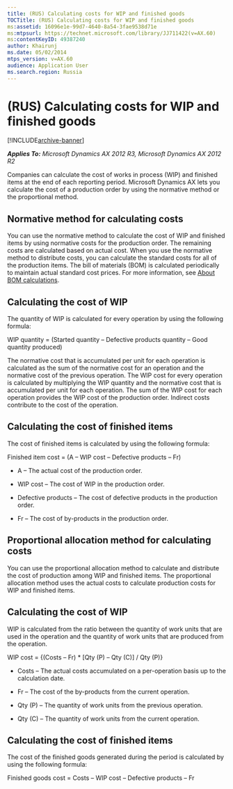 ```yaml
---
title: (RUS) Calculating costs for WIP and finished goods
TOCTitle: (RUS) Calculating costs for WIP and finished goods
ms:assetid: 16096e1e-99d7-4640-8a54-3fae9538d71e
ms:mtpsurl: https://technet.microsoft.com/library/JJ711422(v=AX.60)
ms:contentKeyID: 49387240
author: Khairunj
ms.date: 05/02/2014
mtps_version: v=AX.60
audience: Application User
ms.search.region: Russia
---
```


# (RUS) Calculating costs for WIP and finished goods 


[!INCLUDE[archive-banner](includes/archive-banner.md)]


_**Applies To:** Microsoft Dynamics AX 2012 R3, Microsoft Dynamics AX 2012 R2_

Companies can calculate the cost of works in process (WIP) and finished items at the end of each reporting period. Microsoft Dynamics AX lets you calculate the cost of a production order by using the normative method or the proportional method.

## Normative method for calculating costs

You can use the normative method to calculate the cost of WIP and finished items by using normative costs for the production order. The remaining costs are calculated based on actual cost. When you use the normative method to distribute costs, you can calculate the standard costs for all of the production items. The bill of materials (BOM) is calculated periodically to maintain actual standard cost prices. For more information, see [About BOM calculations](about-bom-calculations.md).

## Calculating the cost of WIP

The quantity of WIP is calculated for every operation by using the following formula:

WIP quantity = (Started quantity – Defective products quantity – Good quantity produced)

The normative cost that is accumulated per unit for each operation is calculated as the sum of the normative cost for an operation and the normative cost of the previous operation. The WIP cost for every operation is calculated by multiplying the WIP quantity and the normative cost that is accumulated per unit for each operation. The sum of the WIP cost for each operation provides the WIP cost of the production order. Indirect costs contribute to the cost of the operation.

## Calculating the cost of finished items

The cost of finished items is calculated by using the following formula:

Finished item cost = (A – WIP cost – Defective products – Fr)

  - A – The actual cost of the production order.

  - WIP cost – The cost of WIP in the production order.

  - Defective products – The cost of defective products in the production order.

  - Fr – The cost of by-products in the production order.

## Proportional allocation method for calculating costs

You can use the proportional allocation method to calculate and distribute the cost of production among WIP and finished items. The proportional allocation method uses the actual costs to calculate production costs for WIP and finished items.

## Calculating the cost of WIP

WIP is calculated from the ratio between the quantity of work units that are used in the operation and the quantity of work units that are produced from the operation.

WIP cost = {(Costs – Fr) \* \[Qty (P) – Qty (C)\] / Qty (P)}

  - Costs – The actual costs accumulated on a per-operation basis up to the calculation date.

  - Fr – The cost of the by-products from the current operation.

  - Qty (P) – The quantity of work units from the previous operation.

  - Qty (C) – The quantity of work units from the current operation.

## Calculating the cost of finished items

The cost of the finished goods generated during the period is calculated by using the following formula:

Finished goods cost = Costs – WIP cost – Defective products – Fr

  


